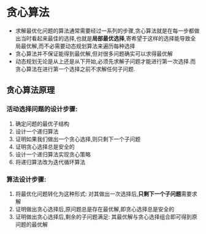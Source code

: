 # 贪心算法
* 求解最优化问题的算法通常需要经过一系列的步骤,贪心算法就是在每一步都做出当时看起来最佳的选择,也就是**局部最优选择**,寄希望于这样的选择能导致全局最优解,而不必需要动态规划算法来遍历每种选择  
* 贪心算法并不保证能得到最优解,但对很多问题确实可以求得最优解 
* 动态规划无论是从上还是从下开始,必须先求解子问题才能进行第一次选择.而贪心算法在进行第一个选择之前不求解任何子问题.

## 贪心算法原理
### 活动选择问题的设计步骤:
1. 确定问题的最优子结构
2. 设计一个递归算法
3. 证明如果我们做出一个贪心选择,则只剩下一个子问题
4. 证明贪心选择总是安全的
5. 设计一个递归算法实现贪心策略
6. 将递归算法改为迭代循环算法


### 算法设计步骤:
1. 将最优化问题转化为这种形式: 对其做出一次选择后,**只剩下一个子问题**需要求解
2. 证明做出贪心选择后,原问题总是存在最优解,即贪心选择总是安全的
2. 证明做出贪心选择后,剩余的子问题满足: 其最优解与贪心选择组合即可得到原问题的最优解